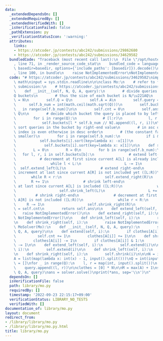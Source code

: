 ```yaml
---
data:
  _extendedDependsOn: []
  _extendedRequiredBy: []
  _extendedVerifiedWith: []
  _isVerificationFailed: false
  _pathExtension: py
  _verificationStatusIcon: ':warning:'
  attributes:
    links:
    - https://atcoder.jp/contests/abc242/submissions/29862680
    - https://atcoder.jp/contests/abc242/submissions/34629582
  bundledCode: "Traceback (most recent call last):\n  File \"/opt/hostedtoolcache/PyPy/3.7.13/x64/site-packages/onlinejudge_verify/documentation/build.py\"\
    , line 71, in _render_source_code_stat\n    bundled_code = language.bundle(stat.path,\
    \ basedir=basedir, options={'include_paths': [basedir]}).decode()\n  File \"/opt/hostedtoolcache/PyPy/3.7.13/x64/site-packages/onlinejudge_verify/languages/python.py\"\
    , line 100, in bundle\n    raise NotImplementedError\nNotImplementedError\n"
  code: "# https://atcoder.jp/contests/abc242/submissions/34629582\nimport sys\nimport\
    \ math\ninput = sys.stdin.readline\n\n\nclass Mo:\n    # refer to following tatyam-san's\
    \ submission:\n    # https://atcoder.jp/contests/abc242/submissions/29862680\n\
    \    def __init__(self, N, Q, A, query):\n        # divide queries into \u221A\
    Q buckets\n        # thus the size of each bucket is N/\u221AQ\n        self.N\
    \ = N\n        self.Q = Q\n        self.A = A\n        self.query = query\n  \
    \      self.b_num = int(math.ceil(math.sqrt(Q)))\n        self.buckets = [[] for\
    \ _ in range(self.b_num)]\n\n        self.cnt = 0\n        self.ans = [None] *\
    \ Q\n\n        # decide which bucket the query is placed to by left-end value\n\
    \        for i in range(Q):\n            # [l:r)\n            l, r = query[i]\n\
    \            self.buckets[l * self.b_num // N].append((l, r, i))\n\n        #\
    \ sort queries in the bucket by right-end value\n        # in asc order if bucket's\
    \ index is even otherwise in desc order\n        # (the constant factor will be\
    \ smaller)\n        for i in range(self.b_num):\n            if i & 1:\n     \
    \           self.buckets[i].sort(key=lambda x: -x[1])\n            else:\n   \
    \             self.buckets[i].sort(key=lambda x: x[1])\n\n    def solve(self):\n\
    \        L = 0\n        R = 0\n        for b in range(self.b_num):\n         \
    \   for l, r, i in self.buckets[b]:\n                # extend left-end\n     \
    \           # decrement at first since current A[L] is already included ([L:R))\n\
    \                while l < L:\n                    L -= 1\n                  \
    \  self.extend_left(L)\n                # extend right-end\n                #\
    \ increment at last since current A[R] is not included yet ([L:R))\n         \
    \       while R < r:\n                    self.extend_right(R)\n             \
    \       R += 1\n                # shrink left-end\n                # increment\
    \ at last since current A[L] is included ([L:R))\n                while L < l:\n\
    \                    self.shrink_left(L)\n                    L += 1\n       \
    \         # shrink right-end\n                # decrement at first since current\
    \ A[R] is not included ([L:R))\n                while r < R:\n               \
    \     R -= 1\n                    self.shrink_right(R)\n                self.ans[i]\
    \ = self.cnt\n        return self.ans\n\n    def extend_left(self, i):\n     \
    \   raise NotImplementedError()\n\n    def extend_right(self, i):\n        raise\
    \ NotImplementedError()\n\n    def shrink_left(self, i):\n        raise NotImplementedError()\n\
    \n    def shrink_right(self, i):\n        raise NotImplementedError()\n\n\nclass\
    \ MoSolver(Mo):\n    def __init__(self, N, Q, A, query):\n        super().__init__(N,\
    \ Q, A, query)\n\n    def extend(self, i):\n        if clothes[A[i]] & 1:\n  \
    \          self.cnt += 1\n        clothes[A[i]] += 1\n\n    def shrink(self, i):\n\
    \        clothes[A[i]] -= 1\n        if clothes[A[i]] & 1:\n            self.cnt\
    \ -= 1\n\n    def extend_left(self, i):\n        self.extend(i)\n\n    def extend_right(self,\
    \ i):\n        self.extend(i)\n\n    def shrink_left(self, i):\n        self.shrink(i)\n\
    \n    def shrink_right(self, i):\n        self.shrink(i)\n\n\nN = int(input())\n\
    A = list(map(lambda x: int(x) - 1, input().split()))\nQ = int(input())\nquery\
    \ = []\nfor _ in range(Q):\n    l, r = map(int, input().split())\n    l -= 1\n\
    \    query.append((l, r))\n\nclothes = [0] * N\n\nM = max(A) + 1\nsolver = MoSolver(N,\
    \ Q, A, query)\nans = solver.solve()\nprint(*ans, sep='\\n')\n"
  dependsOn: []
  isVerificationFile: false
  path: library/mo.py
  requiredBy: []
  timestamp: '2022-09-23 22:15:17+09:00'
  verificationStatus: LIBRARY_NO_TESTS
  verifiedWith: []
documentation_of: library/mo.py
layout: document
redirect_from:
- /library/library/mo.py
- /library/library/mo.py.html
title: library/mo.py
---
```

